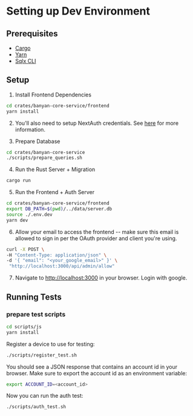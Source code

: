 # Setting up Dev Environment

## Prerequisites

- [Cargo](https://www.rust-lang.org/tools/install)
- [Yarn](https://classic.yarnpkg.com/en/docs/install/#debian-stable)
- [Sqlx CLI](https://docs.rs/crate/sqlx-cli/0.5.7)

## Setup

1. Install Frontend Dependencies

```bash
cd crates/banyan-core-service/frontend
yarn install
```

2.  You'll also need to setup NextAuth credentials. See [here](frontend/README.md) for more information.

3.  Prepare Database

```bash
cd crates/banyan-core-service
./scripts/prepare_queries.sh
```

4. Run the Rust Server + Migration

```bash
cargo run
```

5. Run the Frontend + Auth Server

```bash
cd crates/banyan-core-service/frontend
export DB_PATH=$(pwd)/../data/server.db
source ./.env.dev
yarn dev
```

6. Allow your email to access the frontend -- make sure this email is allowed to sign in per the OAuth provider and client you're using.

```bash
curl -X POST \
-H "Content-Type: application/json" \
-d '{ "email": "<your_google_email>" }' \
 "http://localhost:3000/api/admin/allow"
```

7. Navigate to [http://localhost:3000](http://localhost:3000) in your browser. Login with google.

## Running Tests

### prepare test scripts

```bash
cd scripts/js
yarn install
```

Register a device to use for testing:

```bash
./scripts/register_test.sh
```

You should see a JSON response that contains an account id in your browser.
Make sure to export the account id as an environment variable:

```bash
export ACCOUNT_ID=<account_id>
```

Now you can run the auth test:

```bash
./scripts/auth_test.sh
```
